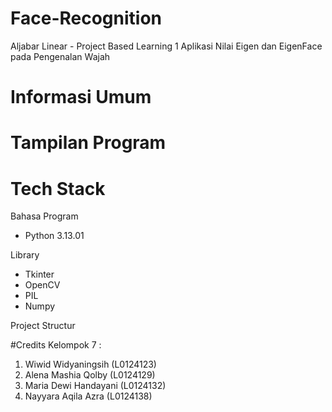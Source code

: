 # Face-Recognition
Aljabar Linear - Project Based Learning 1
Aplikasi Nilai Eigen dan EigenFace pada Pengenalan Wajah

# Informasi Umum

# Tampilan Program

# Tech Stack
Bahasa Program
- Python 3.13.01

Library
- Tkinter
- OpenCV
- PIL
- Numpy

Project Structur

 
#Credits
Kelompok 7 :
1. Wiwid Widyaningsih    (L0124123)
2. Alena Mashia Qolby    (L0124129)
3. Maria Dewi Handayani  (L0124132)
4. Nayyara Aqila Azra    (L0124138)
